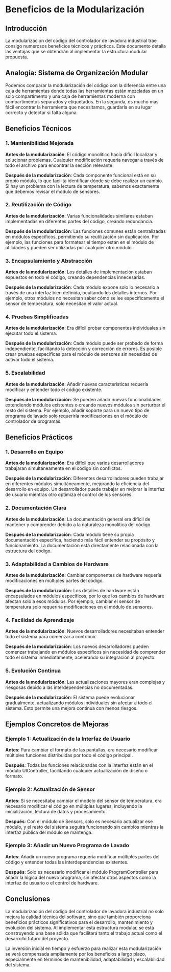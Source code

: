 # Beneficios de la Modularización

## Introducción

La modularización del código del controlador de lavadora industrial trae consigo numerosos beneficios técnicos y prácticos. Este documento detalla las ventajas que se obtendrán al implementar la estructura modular propuesta.

## Analogía: Sistema de Organización Modular

Podemos comparar la modularización del código con la diferencia entre una caja de herramientas donde todas las herramientas están mezcladas en un solo compartimento y una caja de herramientas moderna con compartimentos separados y etiquetados. En la segunda, es mucho más fácil encontrar la herramienta que necesitamos, guardarla en su lugar correcto y detectar si falta alguna.

## Beneficios Técnicos

### 1. Mantenibilidad Mejorada

**Antes de la modularización**: El código monolítico hacía difícil localizar y solucionar problemas. Cualquier modificación requería navegar a través de todo el archivo para encontrar la sección relevante.

**Después de la modularización**: Cada componente funcional está en su propio módulo, lo que facilita identificar dónde se debe realizar un cambio. Si hay un problema con la lectura de temperatura, sabemos exactamente que debemos revisar el módulo de sensores.

### 2. Reutilización de Código

**Antes de la modularización**: Varias funcionalidades similares estaban implementadas en diferentes partes del código, creando redundancia.

**Después de la modularización**: Las funciones comunes están centralizadas en módulos específicos, permitiendo su reutilización sin duplicación. Por ejemplo, las funciones para formatear el tiempo están en el módulo de utilidades y pueden ser utilizadas por cualquier otro módulo.

### 3. Encapsulamiento y Abstracción

**Antes de la modularización**: Los detalles de implementación estaban expuestos en todo el código, creando dependencias innecesarias.

**Después de la modularización**: Cada módulo expone solo lo necesario a través de una interfaz bien definida, ocultando los detalles internos. Por ejemplo, otros módulos no necesitan saber cómo se lee específicamente el sensor de temperatura, solo necesitan el valor actual.

### 4. Pruebas Simplificadas

**Antes de la modularización**: Era difícil probar componentes individuales sin ejecutar todo el sistema.

**Después de la modularización**: Cada módulo puede ser probado de forma independiente, facilitando la detección y corrección de errores. Es posible crear pruebas específicas para el módulo de sensores sin necesidad de activar todo el sistema.

### 5. Escalabilidad

**Antes de la modularización**: Añadir nuevas características requería modificar y entender todo el código existente.

**Después de la modularización**: Se pueden añadir nuevas funcionalidades extendiendo módulos existentes o creando nuevos módulos sin perturbar el resto del sistema. Por ejemplo, añadir soporte para un nuevo tipo de programa de lavado solo requeriría modificaciones en el módulo de controlador de programas.

## Beneficios Prácticos

### 1. Desarrollo en Equipo

**Antes de la modularización**: Era difícil que varios desarrolladores trabajaran simultáneamente en el código sin conflictos.

**Después de la modularización**: Diferentes desarrolladores pueden trabajar en diferentes módulos simultáneamente, mejorando la eficiencia del desarrollo en equipo. Un desarrollador puede trabajar en mejorar la interfaz de usuario mientras otro optimiza el control de los sensores.

### 2. Documentación Clara

**Antes de la modularización**: La documentación general era difícil de mantener y comprender debido a la naturaleza monolítica del código.

**Después de la modularización**: Cada módulo tiene su propia documentación específica, haciendo más fácil entender su propósito y funcionamiento. La documentación está directamente relacionada con la estructura del código.

### 3. Adaptabilidad a Cambios de Hardware

**Antes de la modularización**: Cambiar componentes de hardware requería modificaciones en múltiples partes del código.

**Después de la modularización**: Los detalles de hardware están encapsulados en módulos específicos, por lo que los cambios de hardware afectan solo a esos módulos. Por ejemplo, cambiar el sensor de temperatura solo requeriría modificaciones en el módulo de sensores.

### 4. Facilidad de Aprendizaje

**Antes de la modularización**: Nuevos desarrolladores necesitaban entender todo el sistema para comenzar a contribuir.

**Después de la modularización**: Los nuevos desarrolladores pueden comenzar trabajando en módulos específicos sin necesidad de comprender todo el sistema inmediatamente, acelerando su integración al proyecto.

### 5. Evolución Continua

**Antes de la modularización**: Las actualizaciones mayores eran complejas y riesgosas debido a las interdependencias no documentadas.

**Después de la modularización**: El sistema puede evolucionar gradualmente, actualizando módulos individuales sin afectar a todo el sistema. Esto permite una mejora continua con menos riesgos.

## Ejemplos Concretos de Mejoras

### Ejemplo 1: Actualización de la Interfaz de Usuario

**Antes**: Para cambiar el formato de las pantallas, era necesario modificar múltiples funciones distribuidas por todo el código principal.

**Después**: Todas las funciones relacionadas con la interfaz están en el módulo UIController, facilitando cualquier actualización de diseño o formato.

### Ejemplo 2: Actualización de Sensor

**Antes**: Si se necesitaba cambiar el modelo del sensor de temperatura, era necesario modificar el código en múltiples lugares, incluyendo la inicialización, lectura de datos y procesamiento.

**Después**: Con el módulo de Sensors, solo es necesario actualizar ese módulo, y el resto del sistema seguirá funcionando sin cambios mientras la interfaz pública del módulo se mantenga.

### Ejemplo 3: Añadir un Nuevo Programa de Lavado

**Antes**: Añadir un nuevo programa requería modificar múltiples partes del código y entender todas las interdependencias existentes.

**Después**: Solo es necesario modificar el módulo ProgramController para añadir la lógica del nuevo programa, sin afectar otros aspectos como la interfaz de usuario o el control de hardware.

## Conclusiones

La modularización del código del controlador de lavadora industrial no solo mejora la calidad técnica del software, sino que también proporciona beneficios prácticos significativos para el desarrollo, mantenimiento y evolución del sistema. Al implementar esta estructura modular, se está construyendo una base sólida que facilitará tanto el trabajo actual como el desarrollo futuro del proyecto.

La inversión inicial en tiempo y esfuerzo para realizar esta modularización se verá compensada ampliamente por los beneficios a largo plazo, especialmente en términos de mantenibilidad, adaptabilidad y escalabilidad del sistema.
